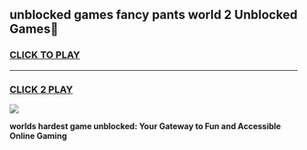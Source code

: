 
## unblocked games fancy pants world 2 Unblocked Games👋
<h3>
<a href="https://premium.freeplayer.one?title=unblocked_games_fancy_pants_world_2&ref=16F">CLICK TO PLAY</a></h3>
<hr>

<h3>
<a href="https://premium.freeplayer.one?title=unblocked_games_fancy_pants_world_2&ref=16F">CLICK 2 PLAY</a>
  
</h3>

<a href="https://premium.freeplayer.one?title=unblocked_games_fancy_pants_world_2&ref=16F/"><img src="https://clearcache.store/games.png"></a>


**worlds hardest game unblocked: Your Gateway to Fun and Accessible Online Gaming**
